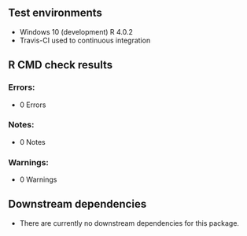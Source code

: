 ## Test environments

* Windows 10 (development) R 4.0.2
* Travis-CI used to continuous integration

## R CMD check results

### Errors:

* 0 Errors

### Notes:

* 0 Notes

### Warnings:

* 0 Warnings

## Downstream dependencies

* There are currently no downstream dependencies for this package.
